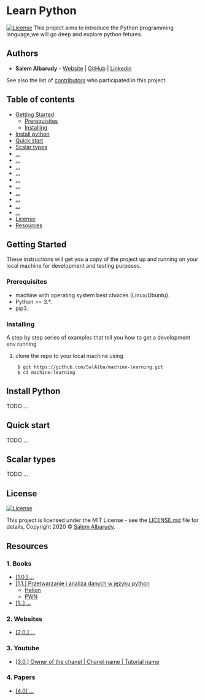 # Learn Python
[![License](https://img.shields.io/github/license/salalba/matplotlib)](https://github.com/SalAlba/matplotlib/blob/master/LICENSE)
This project aims to introduce the Python programming language,we will go deep and explore python fetures.

## Authors

* **Salem Albarudy** - [Website](salem-albarudy.com) | [GitHub](https://github.com/salalba) | [Linkedin](https://linkedin.com/in/salem-albarudy/)

See also the list of [contributors](https://github.com/your/project/contributors) who participated in this project.


## Table of contents
+ [Getting Started](#getting-started)
  - [Prerequisites](#prerequisites)
  - [Installing](#installing)
+ [Install python](#Install-python)
+ [Quick start](#Quick-start)
+ [Scalar types](#Scalar-types)
+ [...](#)
+ [...](#)
+ [...](#)
+ [...](#)
+ [...](#)
+ [...](#)
+ [...](#)
+ [...](#)
+ [...](#)
+ [...](#)
+ [License](#License)
+ [Resources](#Resources)

## Getting Started

These instructions will get you a copy of the project up and running on your local machine for development and testing purposes.

### Prerequisites
+ machine with operating system best choices (Linux/Ubuntu).
+ Python >= 3.*.
+ pip3.

### Installing

A step by step series of examples that tell you how to get a development env running

1. clone the repo to your local machine using

``` repo
    $ git https://github.com/SalAlba/machine-learning.git
    $ cd machine-learning
```

## Install Python
TODO ...


## Quick start
TODO ...


## Scalar types
TODO ...

## License
[![License](https://img.shields.io/github/license/salalba/matplotlib)](https://github.com/SalAlba/matplotlib/blob/master/LICENSE)

This project is licensed under the MIT License - see the [LICENSE.md](LICENSE.md) file for details, Copyright 2020 © <a href="https://github.com/SalAlba/" target="_blank">Salem Albarudy</a>.


## Resources

### 1. Books
+ [[1.0.] ...](#)
+ [[1.1.] Przetwarzanie i analiza danych w języku python](#)
  - [Helion](https://helion.pl/ksiazki/przetwarzanie-i-analiza-danych-w-jezyku-python-marek-gagolewski-anna-cena-maciej-bartoszuk,e_17yd.htm#format/e)
  - [PWN](https://ksiegarnia.pwn.pl/Przetwarzanie-i-analiza-danych-w-jezyku-Python,634359876,p.html)
+ [[1..] ...](#)

### 2. Websites
+ [[2.0.] ...](#)

### 3. Youtube
+ [[3.0.] Owner of the chanel | Chanel name | Tutorial name ](#)

### 4. Papers
+ [[4.0] ... ](#)


